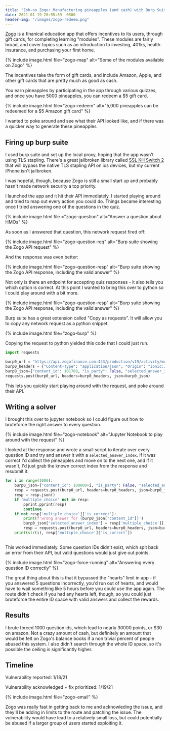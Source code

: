 ```yaml
---
title: "Zoh-no Zogo: Manufacturing pineapples (and cash) with Burp Suite"
date: 2021-01-19 20:55:59 -0500
header-img: "/images/zogo-redeem.png"
---
```


[Zogo](https://zogofinance.com/) is a finanical education app that offers incentives to its users, through gift cards, for completing learning "modules". These modules are fairly broad, and cover topics such as an introduction to investing, 401ks, health insurance, and purchasing your first home.

{% include image.html file="zogo-map" alt="Some of the modules available on Zogo" %}

The incentives take the form of gift cards, and include Amazon, Apple, and other gift cards that are pretty much as good as cash.

You earn pineapples by participating in the app through various quizzes, and once you have 5000 pineapples, you can redeem a $5 gift card.

{% include image.html file="zogo-redeem" alt="5,000 pineapples can be redeemed for a $5 Amazon gift card" %}

I wanted to poke around and see what their API looked like, and if there was a quicker way to generate these pineapples

## Firing up burp suite

I used burp suite and set up the local proxy, hoping that the app wasn't using TLS stapling. There's a great jailbroken library called [SSL Kill Switch 2](https://github.com/nabla-c0d3/ssl-kill-switch2) that will bypass the native TLS stapling API on ios devices, but my current iPhone isn't jailbroken. 

I was hopeful, though, because Zogo is still a small start up and probably hasn't made network security a top priority.

I launched the app and it hit their API immediately. I started playing around and tried to map out every action you could do. Things became interesting once I tried answering one of the questions in the quiz. 

{% include image.html file ="zogo-question" alt="Answer a question about HMOs" %}

As soon as I answered that question, this network request fired off:

{% include image.html file="zogo-question-req" alt="Burp suite showing the Zogo API request" %}

And the response was even better:

{% include image.html file="zogo-question-resp" alt="Burp suite showing the Zogo API response, including the valid answer" %}

Not only is there an endpoint for accepting quiz responses - it also tells you which option is correct. At this point I wanted to bring this over to python so I could play around with a bit more.

{% include image.html file="zogo-question-resp" alt="Burp suite showing the Zogo API response, including the valid answer" %}


Burp suite has a great extension called "Copy as requests". It will allow you to copy any network request as a python snippet. 

{% include image.html file="zogo-burp" %}

Copying the request to python yielded this code that I could just run.


```py
import requests

burp0_url = "https://api.zogofinance.com:443/production/v19/activity/multiple-choice"
burp0_headers = {"Content-Type": "application/json", "Origin": "ionic://localhost", "Accept-Encoding": "gzip, deflate", "Connection": "close", "Accept": "application/json, text/plain, */*", "User-Agent": "Mozilla/5.0 (iPhone; CPU iPhone OS 14_3 like Mac OS X) AppleWebKit/605.1.15 (KHTML, like Gecko) Mobile/15E148", "Authorization": "Bearer <my token>", "Accept-Language": "en-us"}
burp0_json={"content_id": 101789, "is_party": False, "selected_answer_index": 0, "time_taken": 0}
requests.post(burp0_url, headers=burp0_headers, json=burp0_json)
```

This lets you quickly start playing around with the request, and poke around their API. 

## Writing a solver

I brought this over to jupyter notebook so I could figure out how to bruteforce the right answer to every question.

{% include image.html file="zogo-notebook" alt="Jupyter Notebook to play around with the request" %}

I looked at the response and wrote a small script to iterate over every question ID and try and answer it with a `selected_answer_index`. If it was correct I'd collect the pineapples and move on to the next one, and if it wasn't, I'd just grab the known correct index from the response and resubmit it. 

```py
for i in range(1000):
    burp0_json={"content_id": 100000+i, "is_party": False, "selected_answer_index": 1, "time_taken": 0}
    resp = requests.post(burp0_url, headers=burp0_headers, json=burp0_json)
    resp = resp.json()
    if 'multiple_choice' not in resp:
        pprint.pprint(resp)
        continue
    if not resp['multiple_choice']['is_correct']:
        print(f'wrong answer for {burp0_json["content_id"]}')
        burp0_json['selected_answer_index'] = resp['multiple_choice']['correct_answer_index']
        resp = requests.post(burp0_url, headers=burp0_headers, json=burp0_json).json()
    print(str(i), resp['multiple_choice']['is_correct'])
        
```

This worked immediately. Some question IDs didn't exist, which spit back an error from their API, but valid questions would just give out points.

{% include image.html file="zogo-force-running" alt="Answering every question ID correctly" %}

The great thing about this is that it bypassed the "hearts" limit in app - if you answered 5 questions incorrectly, you'd run out of hearts, and would have to wait something like 5 hours before you could use the app again. The route didn't check if you had any hearts left, though, so you could just bruteforce the entire ID space with valid answers and collect the rewards.

## Results

I brute forced 1000 question ids, which lead to nearly 30000 points, or $30 on amazon. Not a crazy amount of cash, but definitely an amount that would be felt on Zogo's balance books if a non trivial percent of people abused this system. I also didn't search through the whole ID space, so it's possible the ceiling is significantly higher.

## Timeline

Vulnerability reported: 1/18/21

Vulnerability acknowledged + fix prioritized: 1/19/21

{% include image.html file="zogo-email" %}

Zogo was really fast in getting back to me and acknowleding the issue, and they'll be adding in limits to the route and patching the issue. The vulnerability would have lead to a relatively small loss, but could potentially be abused if a larger group of users started exploiting it.
